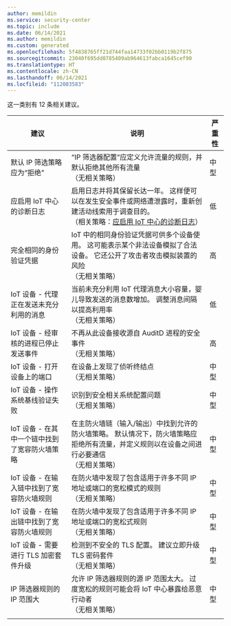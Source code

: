 ```yaml
---
author: memildin
ms.service: security-center
ms.topic: include
ms.date: 06/14/2021
ms.author: memildin
ms.custom: generated
ms.openlocfilehash: 5f4838765ff21d744faa14733f02bb0119b2f875
ms.sourcegitcommit: 23040f695dd0785409ab964613fabca1645cef90
ms.translationtype: HT
ms.contentlocale: zh-CN
ms.lasthandoff: 06/14/2021
ms.locfileid: "112083583"
---
```

这一类别有 12 条相关建议。

|建议 |说明 |严重性 |
|---|---|---|
| 默认 IP 筛选策略应为“拒绝” |“IP 筛选器配置”应定义允许流量的规则，并默认拒绝其他所有流量<br />（无相关策略） |中型 |
|应启用 IoT 中心的诊断日志 |启用日志并将其保留长达一年。 这样便可以在发生安全事件或网络遭泄露时，重新创建活动线索用于调查目的。<br />（相关策略：[应启用 IoT 中心的诊断日志](https://portal.azure.com/#blade/Microsoft_Azure_Policy/PolicyDetailBlade/definitionId/%2fproviders%2fMicrosoft.Authorization%2fpolicyDefinitions%2f383856f8-de7f-44a2-81fc-e5135b5c2aa4)） |低 |
| 完全相同的身份验证凭据 |IoT 中的相同身份验证凭据可供多个设备使用。 这可能表示某个非法设备模拟了合法设备。 它还公开了攻击者攻击模拟装置的风险<br />（无相关策略） |高 |
| IoT 设备 - 代理正在发送未充分利用的消息 |当前未充分利用 IoT 代理消息大小容量，婴儿导致发送的消息数增加。 调整消息间隔以提高利用率<br />（无相关策略） |低 |
| IoT 设备 - 经审核的进程已停止发送事件 |不再从此设备接收源自 AuditD 进程的安全事件<br />（无相关策略） |高 |
| IoT 设备 - 打开设备上的端口 |在设备上发现了侦听终结点<br />（无相关策略） |中型 |
| IoT 设备 - 操作系统基线验证失败 |识别到安全相关系统配置问题<br />（无相关策略） |中型 |
| IoT 设备 - 在其中一个链中找到了宽容防火墙策略 |在主防火墙链（输入/输出）中找到允许的防火墙策略。 默认情况下，防火墙策略应拒绝所有流量，并定义规则以在设备之间进行必要通信<br />（无相关策略） |中型 |
| IoT 设备 - 在输入链中找到了宽容防火墙规则 |在防火墙中发现了包含适用于许多不同 IP 地址或端口的宽松模式的规则<br />（无相关策略） |中型 |
| IoT 设备 - 在输出链中找到了宽容防火墙规则 |在防火墙中发现了包含适用于许多不同 IP 地址或端口的宽松式规则<br />（无相关策略） |中型 |
| IoT 设备 - 需要进行 TLS 加密套件升级 |检测到不安全的 TLS 配置。 建议立即升级 TLS 密码套件<br />（无相关策略） |中型 |
| IP 筛选器规则的 IP 范围大 |允许 IP 筛选器规则的源 IP 范围太大。 过度宽松的规则可能会将 IoT 中心暴露给恶意行动者<br />（无相关策略） |中型 |
|||
